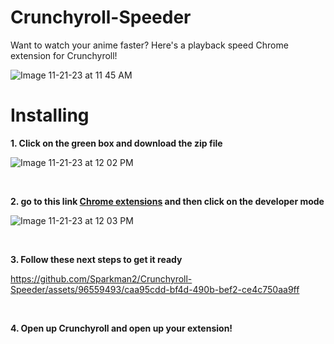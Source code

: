 # Crunchyroll-Speeder
Want to watch your anime faster? Here's a playback speed Chrome extension for Crunchyroll!


![Image 11-21-23 at 11 45 AM](https://github.com/Sparkman2/Crunchyroll-Speeder/assets/96559493/de0b65ba-457f-4e6c-9b75-24e93b0e54a3)



# Installing

**1. Click on the green box and download the zip file**
   
![Image 11-21-23 at 12 02 PM](https://github.com/Sparkman2/Crunchyroll-Speeder/assets/96559493/1e7a1e34-709d-4ff8-b1a2-a000cd872171)


&nbsp;

**2. go to this link [Chrome extensions](chrome://extensions/) and then click on the developer mode**
   
![Image 11-21-23 at 12 03 PM](https://github.com/Sparkman2/Crunchyroll-Speeder/assets/96559493/c4e8fc32-fd22-4f00-9de7-1a944afc9a8d)


&nbsp;


**3. Follow these next steps to get it ready**

   
https://github.com/Sparkman2/Crunchyroll-Speeder/assets/96559493/caa95cdd-bf4d-490b-bef2-ce4c750aa9ff


&nbsp;

**4. Open up Crunchyroll and open up your extension!**

